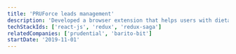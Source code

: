```yaml
---
title: 'PRUForce leads management'
description: 'Developed a browser extension that helps users with dietary prefernce to grocery shopping online'
techStackIds: ['react-js', 'redux', 'redux-saga']
relatedCompanies: ['prudential', 'barito-bit']
startDate: '2019-11-01'
---
```

